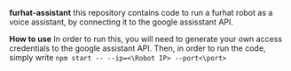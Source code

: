 **furhat-assistant**
this repository contains code to run a furhat robot as a voice assistant, by connecting it to the google assisstant API.

**How to use**
In order to run this, you will need to generate your own access credentials to the google assistant API.
Then, in order to run the code, simply write
``npm start -- --ip=<\Robot IP> --port<\port>``